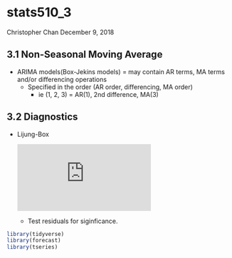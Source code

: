 stats510\_3
================
Christopher Chan
December 9, 2018

3.1 Non-Seasonal Moving Average
-------------------------------

-   ARIMA models(Box-Jekins models) = may contain AR terms, MA terms and/or differencing operations
    -   Specified in the order (AR order, differencing, MA order)
        -   ie (1, 2, 3) = AR(1), 2nd difference, MA(3)

3.2 Diagnostics
---------------

-   Lijung-Box

    ![Q(m) = n(n+2) \\sum^m\_{j=1}\\frac{r^2\_j}{n-j}](https://latex.codecogs.com/png.latex?Q%28m%29%20%3D%20n%28n%2B2%29%20%5Csum%5Em_%7Bj%3D1%7D%5Cfrac%7Br%5E2_j%7D%7Bn-j%7D "Q(m) = n(n+2) \sum^m_{j=1}\frac{r^2_j}{n-j}")

    -   Test residuals for siginficance.

``` r
library(tidyverse)
library(forecast)
library(tseries)
```
